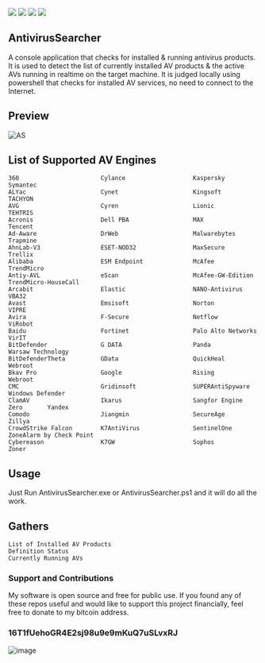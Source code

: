 <a href="https://github.com/chainski/AntivirusSearcher"><img src="https://img.shields.io/badge/OPEN--SOURCE-YES-green"></a>
<a href="https://github.com/chainski/AntivirusSearcher"><img src="https://img.shields.io/badge/license-GPL--3.0-orange"></a> 
<a href="https://github.com/chainski/AntivirusSearcher/releases"><img src="https://img.shields.io/github/v/release/chainski/AntivirusSearcher?style=plastic"></a>
<a href="https://github.com/chainski/AntivirusSearcher"><img src="https://img.shields.io/badge/command-line-red"></a>


## AntivirusSearcher

A console application that checks for installed & running antivirus products. 
It is used to detect the list of currently installed AV products & the active AVs running in realtime on the target machine.
It is judged locally using powershell that checks for installed AV services, no need to connect to the Internet.

## Preview 

![AS](https://user-images.githubusercontent.com/96607632/193723931-13afc236-f865-4a68-9dba-16beb1e17ef0.png)


## List of Supported AV Engines

```
360                       Cylance                   Kaspersky                 Symantec                
ALYac                     Cynet                     Kingsoft                  TACHYON                 
AVG                       Cyren                     Lionic                    TEHTRIS                 
Acronis                   Dell PBA                  MAX                       Tencent                 
Ad-Aware                  DrWeb                     Malwarebytes              Trapmine                
AhnLab-V3                 ESET-NOD32                MaxSecure                 Trellix                 
Alibaba                   ESM Endpoint              McAfee                    TrendMicro              
Antiy-AVL                 eScan                     McAfee-GW-Edition         TrendMicro-HouseCall    
Arcabit                   Elastic                   NANO-Antivirus            VBA32                   
Avast                     Emsisoft                  Norton                    VIPRE                   
Avira                     F-Secure                  Netflow                   ViRobot                 
Baidu                     Fortinet                  Palo Alto Networks        VirIT                   
BitDefender               G DATA                    Panda                     Warsaw Technology       
BitDefenderTheta          GData                     QuickHeal                 Webroot                 
Bkav Pro                  Google                    Rising                    Webroot                 
CMC                       Gridinsoft                SUPERAntiSpyware          Windows Defender        
ClamAV                    Ikarus                    Sangfor Engine Zero       Yandex                  
Comodo                    Jiangmin                  SecureAge                 Zillya                  
CrowdStrike Falcon        K7AntiVirus               SentinelOne               ZoneAlarm by Check Point
Cybereason                K7GW                      Sophos                    Zoner                   
```
## Usage 

Just Run AntivirusSearcher.exe or AntivirusSearcher.ps1 and it will do all the work.

## Gathers

```
List of Installed AV Products
Definition Status
Currently Running AVs
```


### Support and Contributions
My software is open source and free for public use. 
If you found any of these repos useful and would like to support this project financially, 
feel free to donate to my bitcoin address.

### 16T1fUehoGR4E2sj98u9e9mKuQ7uSLvxRJ
![image](https://user-images.githubusercontent.com/96607632/173610346-a08309b7-7ce5-4be8-88f2-d79cb6e9c3bf.png)
